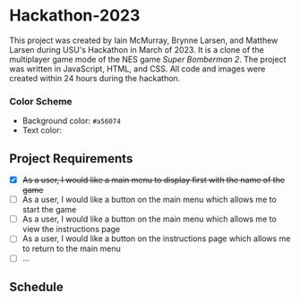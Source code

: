 # Hackathon-2023
This project was created by Iain McMurray, Brynne Larsen, and Matthew Larsen during USU's Hackathon in March of 2023.
It is a clone of the multiplayer game mode of the NES game *Super Bomberman 2*. 
The project was written in JavaScript, HTML, and CSS. 
All code and images were created within 24 hours during the hackathon.

### Color Scheme
- Background color: `#a56074`
- Text color: 

## Project Requirements
- [x] ~~As a user, I would like a main menu to display first with the name of the game~~
- [ ] As a user, I would like a button on the main menu which allows me to start the game
- [ ] As a user, I would like a button on the main menu which allows me to view the instructions page
- [ ] As a user, I would like a button on the instructions page which allows me to return to the main menu
- [ ] ...

## Schedule
